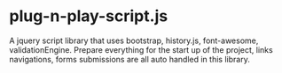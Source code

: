 plug-n-play-script.js
=====================

A jquery script library that uses bootstrap, history.js, font-awesome, validationEngine. Prepare everything for the start up of the project, links navigations, forms submissions are all auto handled in this library.
